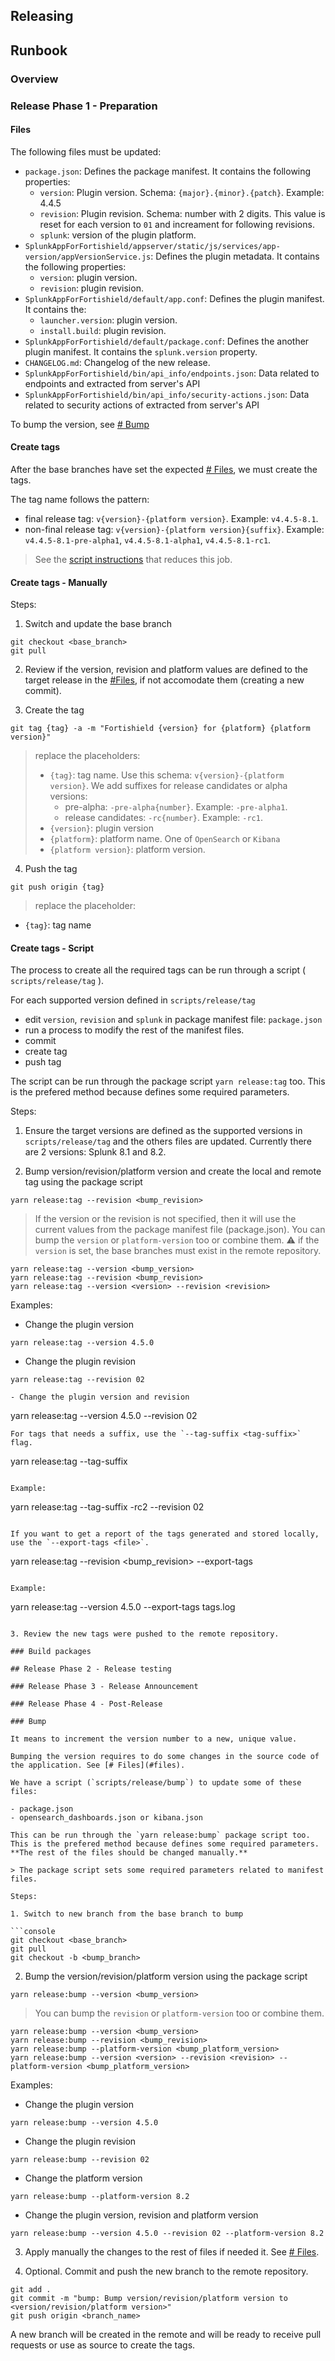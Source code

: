 ## Releasing

## Runbook

### Overview

### Release Phase 1 - Preparation

#### Files

The following files must be updated:

- `package.json`: Defines the package manifest. It contains the following properties:
  - `version`: Plugin version. Schema: `{major}.{minor}.{patch}`. Example: 4.4.5
  - `revision`: Plugin revision. Schema: number with 2 digits. This value is reset for each version to `01` and increament for following revisions.
  - `splunk`: version of the plugin platform.
- `SplunkAppForFortishield/appserver/static/js/services/app-version/appVersionService.js`: Defines the plugin metadata. It contains the following properties:
  - `version`: plugin version.
  - `revision`: plugin revision.
- `SplunkAppForFortishield/default/app.conf`: Defines the plugin manifest. It contains the:
  - `launcher.version`: plugin version.
  - `install.build`: plugin revision.
- `SplunkAppForFortishield/default/package.conf`: Defines the another plugin manifest. It contains the `splunk.version` property.
- `CHANGELOG.md`: Changelog of the new release.
- `SplunkAppForFortishield/bin/api_info/endpoints.json`: Data related to endpoints and extracted from server's API
- `SplunkAppForFortishield/bin/api_info/security-actions.json`: Data related to security actions of extracted from server's API

To bump the version, see [# Bump](#Bump)

#### Create tags

After the base branches have set the expected [# Files](#files), we must create the tags.

The tag name follows the pattern:
- final release tag: `v{version}-{platform version}`. Example: `v4.4.5-8.1`.
- non-final release tag: `v{version}-{platform version}{suffix}`. Example: `v4.4.5-8.1-pre-alpha1`, `v4.4.5-8.1-alpha1`, `v4.4.5-8.1-rc1`.

> See the [script instructions](#create-tags---script) that reduces this job.

#### Create tags - Manually

Steps:

1. Switch and update the base branch

```
git checkout <base_branch>
git pull
```

2. Review if the version, revision and platform values are defined to the target release in the [#Files](#files), if not accomodate them (creating a new commit).

3. Create the tag

```
git tag {tag} -a -m "Fortishield {version} for {platform} {platform version}"
```

> replace the placeholders:
>
> - `{tag}`: tag name. Use this schema: `v{version}-{platform version}`. We add suffixes for release candidates or alpha versions:
>   - pre-alpha: `-pre-alpha{number}`. Example: `-pre-alpha1`.
>   - release candidates: `-rc{number}`. Example: `-rc1`.
> - `{version}`: plugin version
> - `{platform}`: platform name. One of `OpenSearch` or `Kibana`
> - `{platform version}`: platform version.

4. Push the tag

```
git push origin {tag}
```

> replace the placeholder:

- `{tag}`: tag name

#### Create tags - Script

The process to create all the required tags can be run through a script ( `scripts/release/tag` ).

For each supported version defined in `scripts/release/tag`

- edit `version`, `revision` and `splunk` in package manifest file: `package.json`
- run a process to modify the rest of the manifest files.
- commit
- create tag
- push tag

The script can be run through the package script `yarn release:tag` too. This is the prefered method because defines some required parameters.

Steps:

1. Ensure the target versions are defined as the supported versions in `scripts/release/tag` and the others files are updated.
   Currently there are 2 versions: Splunk 8.1 and 8.2.

2. Bump version/revision/platform version and create the local and remote tag using the package script

```console
yarn release:tag --revision <bump_revision>
```

> If the version or the revision is not specified, then it will use the current values from the package manifest file (package.json).
> You can bump the `version` or `platform-version` too or combine them.
> :warning: if the `version` is set, the base branches must exist in the remote repository.

```console
yarn release:tag --version <bump_version>
yarn release:tag --revision <bump_revision>
yarn release:tag --version <version> --revision <revision>
```

Examples:

- Change the plugin version

```
yarn release:tag --version 4.5.0
```
- Change the plugin revision

```
yarn release:tag --revision 02
```
```
- Change the plugin version and revision

```
yarn release:tag --version 4.5.0 --revision 02
```
For tags that needs a suffix, use the `--tag-suffix <tag-suffix>` flag.

```
yarn release:tag --tag-suffix <tag-suffix> <options>
```

Example:

```
yarn release:tag --tag-suffix -rc2 --revision 02
```

If you want to get a report of the tags generated and stored locally, use the `--export-tags <file>`.

```
yarn release:tag --revision <bump_revision> --export-tags <file>
```

Example:

```
yarn release:tag --version 4.5.0 --export-tags tags.log
```

3. Review the new tags were pushed to the remote repository.

### Build packages

## Release Phase 2 - Release testing

### Release Phase 3 - Release Announcement

### Release Phase 4 - Post-Release

### Bump

It means to increment the version number to a new, unique value.

Bumping the version requires to do some changes in the source code of the application. See [# Files](#files).

We have a script (`scripts/release/bump`) to update some of these files:

- package.json
- opensearch_dashboards.json or kibana.json

This can be run through the `yarn release:bump` package script too. This is the prefered method because defines some required parameters. **The rest of the files should be changed manually.**

> The package script sets some required parameters related to manifest files.

Steps:

1. Switch to new branch from the base branch to bump

```console
git checkout <base_branch>
git pull
git checkout -b <bump_branch>
```

2. Bump the version/revision/platform version using the package script

```console
yarn release:bump --version <bump_version>
```

> You can bump the `revision` or `platform-version` too or combine them.

```console
yarn release:bump --version <bump_version>
yarn release:bump --revision <bump_revision>
yarn release:bump --platform-version <bump_platform_version>
yarn release:bump --version <version> --revision <revision> --platform-version <bump_platform_version>
```

Examples:

- Change the plugin version

```
yarn release:bump --version 4.5.0
```

- Change the plugin revision

```
yarn release:bump --revision 02
```

- Change the platform version

```
yarn release:bump --platform-version 8.2
```

- Change the plugin version, revision and platform version

```
yarn release:bump --version 4.5.0 --revision 02 --platform-version 8.2
```

3. Apply manually the changes to the rest of files if needed it. See [# Files](#Files).

4. Optional. Commit and push the new branch to the remote repository.

```
git add .
git commit -m "bump: Bump version/revision/platform version to <version/revision/platform version>"
git push origin <branch_name>
```

A new branch will be created in the remote and will be ready to receive pull requests or use as source to create the tags.
